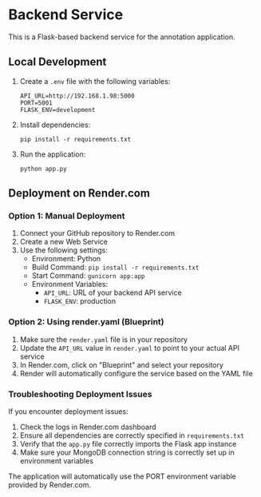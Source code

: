 # Backend Service

This is a Flask-based backend service for the annotation application.

## Local Development

1. Create a `.env` file with the following variables:
   ```
   API_URL=http://192.168.1.98:5000
   PORT=5001
   FLASK_ENV=development
   ```

2. Install dependencies:
   ```
   pip install -r requirements.txt
   ```

3. Run the application:
   ```
   python app.py
   ```

## Deployment on Render.com

### Option 1: Manual Deployment

1. Connect your GitHub repository to Render.com
2. Create a new Web Service
3. Use the following settings:
   - Environment: Python
   - Build Command: `pip install -r requirements.txt`
   - Start Command: `gunicorn app:app`
   - Environment Variables:
     - `API_URL`: URL of your backend API service
     - `FLASK_ENV`: production

### Option 2: Using render.yaml (Blueprint)

1. Make sure the `render.yaml` file is in your repository
2. Update the `API_URL` value in `render.yaml` to point to your actual API service
3. In Render.com, click on "Blueprint" and select your repository
4. Render will automatically configure the service based on the YAML file

### Troubleshooting Deployment Issues

If you encounter deployment issues:

1. Check the logs in Render.com dashboard
2. Ensure all dependencies are correctly specified in `requirements.txt`
3. Verify that the `app.py` file correctly imports the Flask app instance
4. Make sure your MongoDB connection string is correctly set up in environment variables

The application will automatically use the PORT environment variable provided by Render.com.
